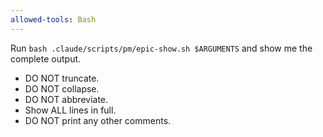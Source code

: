 ```yaml
---
allowed-tools: Bash
---
```


Run `bash .claude/scripts/pm/epic-show.sh $ARGUMENTS` and show me the complete output.

- DO NOT truncate.
- DO NOT collapse.
- DO NOT abbreviate.
- Show ALL lines in full.
- DO NOT print any other comments.
